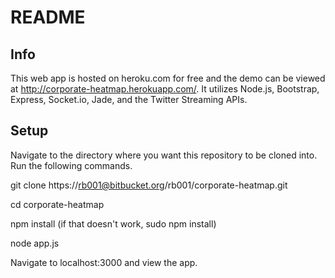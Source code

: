 # README #

Info
-----
This web app is hosted on heroku.com for free and the demo can be viewed at http://corporate-heatmap.herokuapp.com/. It utilizes Node.js, Bootstrap, Express, Socket.io, Jade, and the Twitter Streaming APIs. 

Setup
-----
Navigate to the directory where you want this repository to be cloned into. Run the following commands.

git clone https://rb001@bitbucket.org/rb001/corporate-heatmap.git

cd corporate-heatmap

npm install (if that doesn't work, sudo npm install)

node app.js

Navigate to localhost:3000 and view the app.